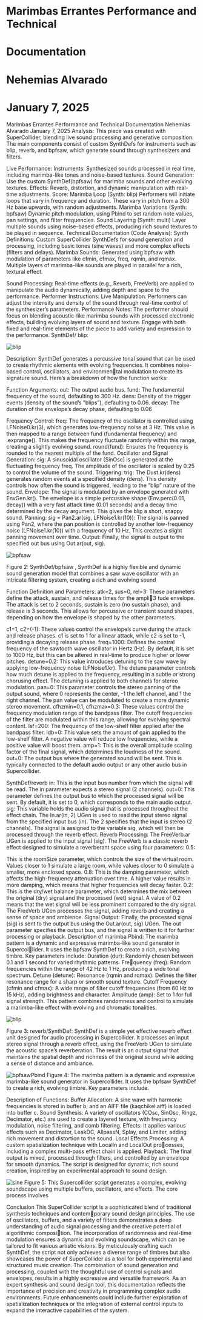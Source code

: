 # Marimbas Errantes Performance and Technical
# Documentation
# Nehemias Alvarado
# January 7, 2025



Marimbas Errantes Performance and Technical
Documentation
Nehemias Alvarado
January 7, 2025
Analysis:
This piece was created with SuperCollider, blending live sound processing and generative composition. The main components consist of custom SynthDefs for instruments such as blip, reverb, and
bpfsaw, which generate sound through synthesizers and filters.

Live Performance:
Instruments: Synthesized sounds processed in real time, including marimba-like tones and
noise-based textures.
Sound Generation: Use the custom SynthDef(bpfsaw) for marimba sounds and other evolving
textures.
Effects: Reverb, distortion, and dynamic manipulation with real-time adjustments.
Score: Marimba Loop (Synth: blip) Performers will initiate loops that vary in frequency and
duration. These vary in pitch from a 300 Hz base upwards, with random adjustments.
Marimba Variations (Synth: bpfsaw) Dynamic pitch modulation, using Pbind to set random
note values, pan settings, and filter frequencies.
Sound Layering (Synth: multi) Layer multiple sounds using noise-based effects, producing
rich sound textures to be played in sequence.
Technical Documentation (Code Analysis):
Synth Definitions: Custom SuperCollider SynthDefs for sound generation and processing,
including basic tones (sine waves) and more complex effects (filters and delays).
Marimba Sounds: Generated using bpfsaw with modulation of parameters like cfmin, cfmax,
freq, rqmin, and rqmax. Multiple layers of marimba-like sounds are played in parallel for a rich,
textural effect.

Sound Processing: Real-time effects (e.g., Reverb, FreeVerb) are applied to manipulate the
audio dynamically, adding depth and space to the performance.
Performer Instructions:
Live Manipulation: Performers can adjust the intensity and density of the sound through real-time
control of the synthesizer’s parameters.
Performance Notes: The performer should focus on blending acoustic-like marimba sounds
with processed electronic effects, building evolving layers of sound and texture.
Engage with both fixed and real-time elements of the piece to add variety and expression to the
performance.
SynthDef/ blip:

![blip](https://github.com/user-attachments/assets/ed7e47d6-91d1-4d30-91dd-34d7db515f3d)

Description: SynthDef generates a percussive tonal sound that can be used to create rhythmic
elements with evolving frequencies. It combines noise-based control, oscillators, and environmental modulation to create its signature sound. Here’s a breakdown of how the function works:

Function Arguments:
out: The output audio bus.
fund: The fundamental frequency of the sound, defaulting to 300 Hz.
dens: Density of the trigger events (density of the sound’s ”blips”), defaulting to 0.06.
decay: The duration of the envelope’s decay phase, defaulting to 0.06


Frequency Control: freq: The frequency of the oscillator is controlled using LFNoise0.kr(3),
which generates low-frequency noise at 3 Hz. This value is then mapped to a range between fund
(fundamental frequency) and .exprange(). This makes the frequency fluctuate randomly within
this range, creating a slightly evolving sound. round(fund): Ensures the frequency is rounded to
the nearest multiple of the fund.
Oscillator and Signal Generation: sig: A sinusoidal oscillator (SinOsc) is generated at the
fluctuating frequency freq. The amplitude of the oscillator is scaled by 0.25 to control the volume
of the sound. Triggering: trig: The Dust.kr(dens) generates random events at a specified density
(dens). This density controls how often the sound is triggered, leading to the ”blip” nature of the
sound.
Envelope:
The signal is modulated by an envelope generated with EnvGen.kr(). The envelope is a simple
percussive shape (Env.perc(0.01, decay)) with a very fast attack time (0.01 seconds) and a decay
time determined by the decay argument. This gives the blip a short, snappy sound.
Panning: sig = Pan2.ar(sig, LFNoise1.kr(10)): The signal is panned using Pan2, where the
pan position is controlled by another low-frequency noise (LFNoise1.kr(10)) with a frequency of
10 Hz. This creates a slight panning movement over time.
Output: Finally, the signal is output to the specified out bus using Out.ar(out, sig).


![bpfsaw](https://github.com/user-attachments/assets/e0addf6c-4392-437b-98e7-2760acd33233)

Figure 2: SynthDef/bpfsaw , SynthDef is a highly flexible and dynamic sound generation model
that combines a saw wave oscillator with an intricate filtering system, creating a rich and evolving
sound

Function Definition and Parameters:
atk=2, sus=0, rel=3: These parameters define the attack, sustain, and release times for the ampli3
tude envelope. The attack is set to 2 seconds, sustain is zero (no sustain phase), and release is 3
seconds. This allows for percussive or transient sound shapes, depending on how the envelope is
shaped by the other parameters.

c1=1, c2=(-1): These values control the envelope’s curve during the attack and release phases.
c1 is set to 1 for a linear attack, while c2 is set to -1, providing a decaying release phase.
freq=1000: Defines the central frequency of the sawtooth wave oscillator in Hertz (Hz). By
default, it is set to 1000 Hz, but this can be altered in real-time to produce higher or lower pitches.
detune=0.2: This value introduces detuning to the saw wave by applying low-frequency noise
(LFNoise1.kr).
The detune parameter controls how much detune is applied to the frequency, resulting in a
subtle or strong chorusing effect. The detuning is applied to both channels for stereo modulation.
pan=0: This parameter controls the stereo panning of the output sound, where 0 represents
the center, -1 the left channel, and 1 the right channel. The pan value can be modulated to create a
more dynamic stereo movement.
cfhzmin=0.1, cfhzmax=0.3: These values control the frequency modulation range of the
bandpass filter. The cutoff frequencies of the filter are modulated within this range, allowing
for evolving spectral content.
lsf=200: The frequency of the low-shelf filter applied after the bandpass filter.
ldb=0: This value sets the amount of gain applied to the low-shelf filter. A negative value will
reduce low frequencies, while a positive value will boost them.
amp=1: This is the overall amplitude scaling factor of the final signal, which determines the
loudness of the sound.
out=0: The output bus where the generated sound will be sent. This is typically connected to the
default audio output or any other audio bus in Supercollider.

SynthDef/reverb
in: This is the input bus number from which the signal will be read. The in parameter expects
a stereo signal (2 channels). out=0: This parameter defines the output bus to which the processed
signal will be sent. By default, it is set to 0, which corresponds to the main audio output.
sig: This variable holds the audio signal that is processed throughout the effect chain.
The In.ar(in, 2) UGen is used to read the input stereo signal from the specified input bus (in).
The 2 specifies that the input is stereo (2 channels). The signal is assigned to the variable sig,
which will then be processed through the reverb effect.
Reverb Processing: The FreeVerb.ar UGen is applied to the input signal (sig). The FreeVerb
is a classic reverb effect designed to simulate a reverberant space using four parameters: 0.5: 

This is the roomSize parameter, which controls the size of the virtual room. Values closer to 1 simulate
a large room, while values closer to 0 simulate a smaller, more enclosed space. 0.8: This is the
damping parameter, which affects the high-frequency attenuation over time. A higher value results
in more damping, which means that higher frequencies will decay faster. 0.2: This is the dry/wet
balance parameter, which determines the mix between the original (dry) signal and the processed
(wet) signal. A value of 0.2 means that the wet signal will be less prominent compared to the dry
signal. The FreeVerb UGen processes the signal, adding reverb and creating a sense of space and
ambience. Signal Output:
Finally, the processed signal (sig) is sent to the output bus using the Out.ar(out, sig) UGen.
The out parameter specifies the output bus, and the signal is written to it for further processing or
playback.
Description of marimba Pbind:
The marimba pattern is a dynamic and expressive marimba-like sound generator in Supercollider. It uses the bpfsaw SynthDef to create a rich, evolving timbre. Key parameters include:
Duration (dur): Randomly chosen between 0.1 and 1 second for varied rhythmic patterns. Frequency (freq): Random frequencies within the range of 42 Hz to 1 Hz, producing a wide tonal
spectrum. Detune (detune): Resonance (rqmin and rqmax): Defines the filter resonance range
for a sharp or smooth sound texture. Cutoff Frequency (cfmin and cfmax): A wide range of filter
cutoff frequencies (from 60 Hz to 15 kHz), adding brightness and character.
Amplitude (amp): Set to 1 for full signal strength. This pattern combines randomness and control
to simulate a marimba-like effect with evolving and chromatic tonalities.

![blip](https://github.com/user-attachments/assets/910d7a19-0399-4feb-938b-f0c7e0bd3511)

Figure 3: reverb/SynthDef: SynthDef is a simple yet effective reverb effect unit designed for audio
processing in Supercollider. It processes an input stereo signal through a reverb effect, using the
FreeVerb UGen to simulate the acoustic space’s reverberation. The result is an output signal that
maintains the spatial depth and richness of the original sound while adding a sense of distance and
ambiance.

![bpfsawPbind](https://github.com/user-attachments/assets/96ee45a2-73e8-4c26-99ab-de331d3b1352)
Figure 4: The marimba pattern is a dynamic and expressive marimba-like sound generator in
Supercollider. It uses the bpfsaw SynthDef to create a rich, evolving timbre. Key parameters
include.


Description of Functions:
Buffer Allocation: A sine wave with harmonic frequencies is stored in buffer b, and an AIFF
file (kaqchikel.aiff) is loaded into buffer c. Sound Synthesis: A variety of oscillators (COsc,
SinOsc, Ringz, Decimator, etc.) are used to create a layered texture, with frequency modulation,
noise filtering, and comb filtering. Effects: It applies various effects such as Decimator, LeakDC,
AllpassN, Splay, and Limiter, adding rich movement and distortion to the sound.
Local Effects Processing: A custom spatialization technique with LocalIn and LocalOut processes, including a complex multi-pass effect chain is applied. Playback: The final output is
mixed, processed through filters, and controlled by an envelope for smooth dynamics. The script is
designed for dynamic, rich sound creation, inspired by an experimental approach to sound design.


![sine](https://github.com/user-attachments/assets/e7f17bd5-9e02-41e3-bf02-fcc1f9abe477)
Figure 5: This Supercollider script generates a complex, evolving soundscape using multiple
buffers, oscillators, and effects. The core process involves



Conclusion
This SuperCollider script is a sophisticated blend of traditional synthesis techniques and contemporary sound design principles. The use of oscillators, buffers, and a variety of filters demonstrates
a deep understanding of audio signal processing and the creative potential of algorithmic composition. The incorporation of randomness and real-time modulation ensures a dynamic and evolving
soundscape, which can be tailored to fit various artistic visions.
By meticulously crafting each SynthDef, the script not only achieves a diverse range of timbres
but also showcases the power of SuperCollider as a tool for both experimental and structured music
creation. The combination of sound generation and processing, coupled with the thoughtful use of
control signals and envelopes, results in a highly expressive and versatile framework.
As an expert synthesis and sound design tool, this documentation reflects the importance of
precision and creativity in programming complex audio environments. Future enhancements could
include further exploration of spatialization techniques or the integration of external control inputs
to expand the interactive capabilities of the system.
